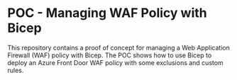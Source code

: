 # POC - Managing WAF Policy with Bicep

This repository contains a proof of concept for managing a Web Application Firewall (WAF) policy with Bicep. The POC shows how to use Bicep to deploy an Azure Front Door WAF policy with some exclusions and custom rules.
